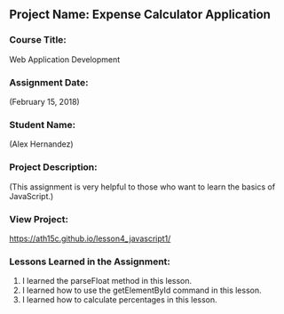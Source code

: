 ## Project Name:  Expense Calculator Application

### Course Title:
Web Application Development

### Assignment Date:  
(February 15, 2018)

### Student Name:  
(Alex Hernandez)

### Project Description:
(This assignment is very helpful to those who want to learn the basics of JavaScript.)

### View Project:
https://ath15c.github.io/lesson4_javascript1/

### Lessons Learned in the Assignment:
1. I learned the parseFloat method in this lesson.
2. I learned  how to use the getElementById command in this lesson.
3. I learned how to calculate percentages in this lesson.



